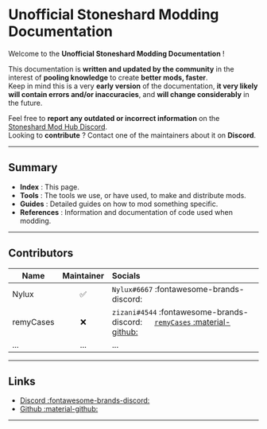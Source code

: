 # Unofficial Stoneshard Modding Documentation

Welcome to the **Unofficial Stoneshard Modding Documentation** !  

This documentation is **written and updated by the community** in the interest of **pooling knowledge** to create **better mods, faster**.  
Keep in mind this is a very **early version** of the documentation, **it very likely will contain errors and/or inaccuracies**, and **will change considerably** in the future.

Feel free to **report any outdated or incorrect information** on the [Stoneshard Mod Hub Discord](https://discord.gg/YxfRKYUuht).  
Looking to **contribute** ? Contact one of the maintainers about it on **Discord**.

---

## Summary

- **Index** : This page.
- **Tools** : The tools we use, or have used, to make and distribute mods.
- **Guides** : Detailed guides on how to mod something specific.
- **References** : Information and documentation of code used when modding.

---

## Contributors


| Name | Maintainer| Socials |
|-|:-:|:-|
| Nylux | :white_check_mark: | `Nylux#6667` :fontawesome-brands-discord: |
| remyCases | :x: | `zizani#4544` :fontawesome-brands-discord: &emsp; [`remyCases` :material-github:](https://github.com/remyCases)|
| ...| ...| ...|

---

## Links

- [Discord :fontawesome-brands-discord:](https://discord.gg/YxfRKYUuht)
- [Github :material-github:](https://github.com/Nylux/StoneshardModding)

---
